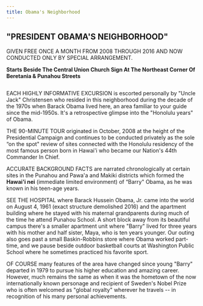 ```yaml
---
title: Obama's Neighborhood
---
```

<script>
import DocumentWrapper from '../../../components/DocumentWrapper.svelte'
</script>

<DocumentWrapper component="hawaiianPersonHeader">

<h2>"PRESIDENT OBAMA'S NEIGHBORHOOD"</h2>

<div class="centered">
GIVEN FREE ONCE A MONTH FROM 2008 THROUGH 2016
AND NOW CONDUCTED ONLY BY SPECIAL ARRANGEMENT.

**Starts Beside The Central Union Church Sign At The Northeast Corner Of Beretania & Punahou Streets**
</div>

<!-- TODO: 4 dots -->

EACH HIGHLY INFORMATIVE EXCURSION is escorted personally by "Uncle Jack" Christensen who resided in this neighborhood
during the decade of the 1970s when Barack Obama lived here,
an area familiar to your guide since the mid-1950s. It's a
retrospective glimpse into the "Honolulu years" of Obama.

THE 90-MINUTE TOUR originated in October, 2008 at the height
of the Presidential Campaign and continues to be conducted
privately as the sole “on the spot" review of sites connected
with the Honolulu residency of the most famous person born
in Hawai'i who became our Nation's 44th Commander In Chief.

ACCURATE BACKGROUND FACTS are narrated chronologically at
certain sites in the Punahou and Pawa'a and Makiki districts
which formed the **Hawai'i nei** (immediate limited environment)
of “Barry" Obama, as he was known in his teen-age years.

SEE THE HOSPITAL where Barack Hussein Obama, Jr. came into
the world on August 4, 1961 (exact structure demolished 2016)
and the apartment building where he stayed with his maternal
grandparents during much of the time he attend Punahou School.
A short block away from its beautiful campus there's a smaller
apartment unit where "Barry" lived for three years with his
mother and half sister, Maya, who is ten years younger. Our
outing also goes past a small Baskin-Robbins store where Obama
worked part-time, and we pause beside outdoor basketball courts
at Washington Public School where he sometimes practiced his
favorite sport.

OF COURSE many features of the area have changed since young
"Barry" departed in 1979 to pursue his higher education and
amazing career. However, much remains the same as when it
was the hometown of the now internationally known personage
and recipient of Sweden's Nobel Prize who is often welcomed
as "global royalty" wherever he travels -- in recognition
of his many personal achievements.

<style>
  .centered {
    display: flex;
    flex-direction: column;
    justify-content: center;
    align-items: center;
  }
</style>